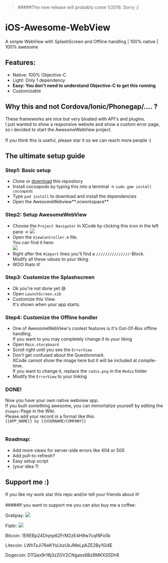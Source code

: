 [zip]: https://github.com/greensn0w/iOS-Awesome-WebView/archive/master.zip

> #####The new release will probably come 1/2016. Sorry :(

# iOS-Awesome-WebView
A simple WebView with SplashScreen and Offline handling | 100% native | 100% awesome

## Features:
  - Native: 100% Objective-C
  - Light: Only 1 dependency
  - **Easy: You don't need to understand Objective-C to get this running**
  - Customizable

## Why this and not Cordova/Ionic/Phonegap/.... ?
These frameworks are nice but very bloated with API's and plugins.<br/>
I just wanted to show a responsive website and show a custom error page,<br/>
so i decided to start the AwesomeWebView project.<br/>
<br/>
If you think this is useful, please star it so we can reach more people :)<br/>
## The ultimate setup guide

### Step1: Basic setup
  - Clone or [download][zip] this repository
  - Install cocoapods by typing this into a terminal -> `sudo gem install cocoapods`
  - Type `pod install` to download and install the dependencies
  - Open the AwesomeWebview**.xcworkspace**

### Step2: Setup AwesomeWebView
  - Choose the `Project Navigator` in XCode by clicking this icon in the left pane -> ![](https://i.imgur.com/e0eNTzQ.png)
  - Open the `ViewController.m` file. <br/>
    You can find it here:<br/>
    ![](https://i.imgur.com/xUi9N1x.png)
  - Right after the `#import` lines you'll find a `///////////////`-Block.<br/>
    Modify all these values to your liking
  - WOO thats it!

### Step3: Customize the Splashscreen
  - Ok you're not done yet :smile:
  - Open `LaunchScreen.xib`
  - Customize this View.<br/>
    It's shown when your app starts.

### Step4: Customize the Offline handler
  - One of AwesomeWebView's coolest features is it's Out-Of-Box offline handling.<br/>
    If you want to you may completely change it to your liking
  - Open `Main.storyboard`
  - Scroll right until you see the `ErrorView`
  - Don't get confused about the Questionmark.<br/>
    XCode cannot show the image here but it will be included at compile-time.<br/>
    If you want to change it, replace the `radio.png` in the `Media` folder
  - Modify the `ErrorView` to your linking

### DONE!
Now you have your own native webview app.<br/>
If you built something awesome, you can immortalize yourself by editing the `Usages`-Page in the Wiki.<br/>
Please add your record in a format like this:<br/>
`{{APP_NAME}} by {{USERNAME/COMPANY}}`
<br/>
<br/>
### Roadmap:
  - Add more views for server-side errors like 404 or 500
  - Add pull-to-refresh?
  - Easy setup script
  - (your idea ?)

## Support me :)
If you like my work star this repo and/or tell your friends about it!
<br/>
<br/>
#####If you want to support me you can also buy me a coffee:

Gratipay: [![](https://img.shields.io/gratipay/greensn0w.svg)](https://gratipay.com/greensn0w/)

Flattr: [![](https://button.flattr.com/flattr-badge-large.png)](https://flattr.com/submit/auto?user_id=greensn0w&url=https%3A%2F%2Fgithub.com%2Fgreensn0w)

Bitcoin:  1EREBp24Dnjnp62FrM2zE4H9w7cqf8Fo5k

Litecoin: LWhTsJi76eKYsLbzUkJMeLpAZE2By1Gi4E

Dogecoin: DTQax9r18j3zZGV2CNgaxs6Bz8MKXS5DhR
